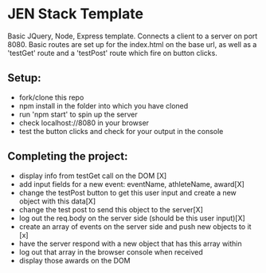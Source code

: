 JEN Stack Template
==================

Basic JQuery, Node, Express template. Connects a client to a server on port 8080. Basic routes are set up for the index.html on the base url, as well as a 'testGet' route and a 'testPost' route which fire on button clicks.

Setup:
-----
* fork/clone this repo
* npm install in the folder into which you have cloned
* run 'npm start' to spin up the server
* check localhost://8080 in your browser
* test the button clicks and check for your output in the console

Completing the project:
----------------------
* display info from testGet call on the DOM [X]
* add input fields for a new event: eventName, athleteName, award[X]
* change the testPost button to get this user input and create a new object with this data[X]
* change the test post to send this object to the server[X]
* log out the req.body on the server side (should be this user input)[X]
* create an array of events on the server side and push new objects to it [x]
* have the server respond with a new object that has this array within
* log out that array in the browser console when received
* display those awards on the DOM

